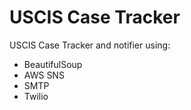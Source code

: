# USCIS Case Tracker
USCIS Case Tracker and notifier using:
- BeautifulSoup
- AWS SNS
- SMTP
- Twilio